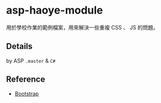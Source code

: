 # asp-haoye-module

用於學校作業的範例檔案，用來解決一些重複 CSS 、 JS 的問題。

## Details

by ASP `.master` & `C#`

## Reference

- [Bootstrap](http://getbootstrap.com/)
